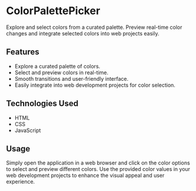 # ColorPalettePicker

Explore and select colors from a curated palette. Preview real-time color changes and integrate selected colors into web projects easily.

## Features

- Explore a curated palette of colors.
- Select and preview colors in real-time.
- Smooth transitions and user-friendly interface.
- Easily integrate into web development projects for color selection.

## Technologies Used

- HTML
- CSS
- JavaScript

## Usage

Simply open the application in a web browser and click on the color options to select and preview different colors. Use the provided color values in your web development projects to enhance the visual appeal and user experience.
